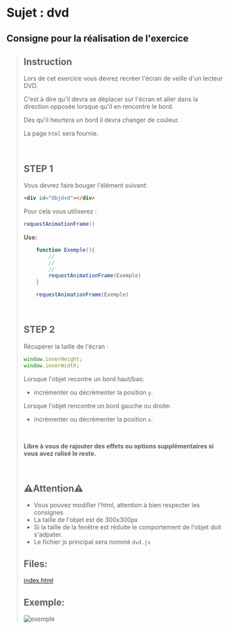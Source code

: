 # Sujet : dvd

## Consigne pour la réalisation de l'exercice

> ## Instruction
> 
> Lors de cet exercice vous devrez recréer l'écran de veille d'un lecteur DVD.
> 
> C'est à dire qu'il devra se déplacer sur l'écran et aller dans la direction opposée lorsque qu'il en rencontre le bord.
> 
> Dès qu'il heurtera un bord il devra changer de couleur.
> 
> La page `html` sera fournie.
> 
> <br>
> 
> ## STEP 1
> 
> Vous devrez faire bouger l'élément suivant:
> ```html
> <div id="Objdvd"></div>
> ```
> 
> Pour cela vous utiliserez :
> ```js
> requestAnimationFrame()
> ```
> 
> __Use:__
> ```js
>     function Exemple(){
>         //
>         //
>         //
>         requestAnimationFrame(Exemple)
>     }
> 
>     requestAnimationFrame(Exemple)
> ```
> 
> <br>
> 
> ## STEP 2
> 
> Récupérer la taille de l'écran :
> ```js
> window.innerHeight;
> window.innerWidth;
> ```
> 
> Lorsque l'objet recontre un bord haut/bas:
> * incrémenter ou décrémenter la position ``y``.
> 
> Lorsque l'objet rencontre un bord gauche ou droite:
> 
> * incrémenter ou décrémenter la position ``x``.
> 
> 
> <br>
> 
> **Libre à vous de rajouter des effets ou options supplémentaires si vous avez ralisé le reste.**
> 
> <br>
> 
> ## ⚠️Attention⚠️
> 
> 
> * Vous pouvez modifier l'html, attention à bien respecter les consignes
> * La taille de l'objet est de 300x300px
> * Si la taille de la fenêtre est réduite le comportement de l'objet doit s'adpater.
> * Le fichier js principal sera nommé ``dvd.js``
> 
> 
> ## Files:
> 
> [index.html](./dvd.html)
> 
> 
> ## Exemple:
> ![exemple](https://i.imgur.com/ejk0zmg.gif)